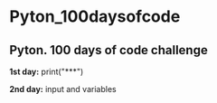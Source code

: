 # Pyton_100daysofcode

## Pyton. 100 days of code challenge

**1st day:** print("\*\*\*")

**2nd day:** input and variables

